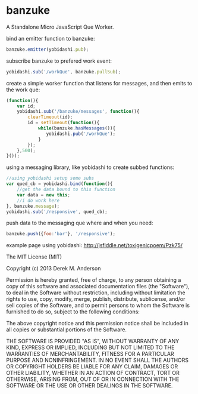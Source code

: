 banzuke
=======

A Standalone Micro JavaScript Que Worker.

bind an emitter function to banzuke:
```javascript
banzuke.emitter(yobidashi.pub);
```

subscribe banzuke to prefered work event:
```javascript
yobidashi.sub('/workQue', banzuke.pullSub);
```

create a simple worker function that listens for messages, and then emits to the work que:
```javascript
(function(){
    var id;
    yobidashi.sub('/banzuke/messages', function(){
        clearTimeout(id);
        id = setTimeout(function(){
            while(banzuke.hasMessages()){
               yobidashi.pub('/workQue'); 
            }
        });
    },500);
}());
```

using a messaging library, like yobidashi to create subbed functions:
```javascript
//using yobidashi setup some subs
var qued_cb = yobidashi.bind(function(){
    //get the data bound to this function
    var data = new this;
    //i do work here
}, banzuke.message);                         
yobidashi.sub('/responsive', qued_cb);
```

push data to the messaging que where and when you need:
```javascript
banzuke.push({foo:'bar'}, '/responsive');
```

example page using yobidashi: http://jsfiddle.net/toxigenicpoem/Pzk75/


The MIT License (MIT)

Copyright (c) 2013 Derek M. Anderson

Permission is hereby granted, free of charge, to any person obtaining a copy
of this software and associated documentation files (the "Software"), to deal
in the Software without restriction, including without limitation the rights
to use, copy, modify, merge, publish, distribute, sublicense, and/or sell
copies of the Software, and to permit persons to whom the Software is
furnished to do so, subject to the following conditions:

The above copyright notice and this permission notice shall be included in
all copies or substantial portions of the Software.

THE SOFTWARE IS PROVIDED "AS IS", WITHOUT WARRANTY OF ANY KIND, EXPRESS OR
IMPLIED, INCLUDING BUT NOT LIMITED TO THE WARRANTIES OF MERCHANTABILITY,
FITNESS FOR A PARTICULAR PURPOSE AND NONINFRINGEMENT. IN NO EVENT SHALL THE
AUTHORS OR COPYRIGHT HOLDERS BE LIABLE FOR ANY CLAIM, DAMAGES OR OTHER
LIABILITY, WHETHER IN AN ACTION OF CONTRACT, TORT OR OTHERWISE, ARISING FROM,
OUT OF OR IN CONNECTION WITH THE SOFTWARE OR THE USE OR OTHER DEALINGS IN
THE SOFTWARE.